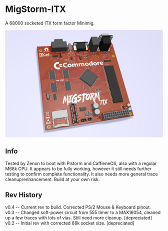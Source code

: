 # MigStorm-ITX
A 68000 socketed ITX form factor Minimig.

![pic](pic.png)

## Info
Tested by Zenon to boot with Pistorm and CaffieneOS, also with a regular M68k CPU. It appears to be fully working, however it still needs further testing to confirm complete functionality. It also needs more general trace cleanup/enhancement. Build at your own risk.

## Rev History
v0.4 -- Current rev to build. Corrected PS/2 Mouse & Keyboard pinout. \
v0.3 -- Changed soft-power circuit from 555 timer to a MAX16054, cleaned up a few traces with lots of vias. Still need more cleanup. [depreciated] \
v0.2 -- Initial rev with corrected 68k socket size. [depreciated]
